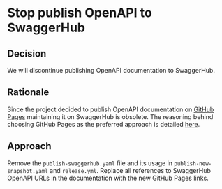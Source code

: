 # Stop publish OpenAPI to SwaggerHub

## Decision

We will discontinue publishing OpenAPI documentation to SwaggerHub.

## Rationale

Since the project decided to publish OpenAPI documentation on [GitHub Pages](https://github.com/eclipse-tractusx/tractusx-edc/tree/gh-pages/openapi) 
maintaining it on SwaggerHub is obsolete. The reasoning behind choosing GitHub Pages as the preferred approach is 
detailed [here](https://github.com/eclipse-tractusx/tractusx-edc/issues/1409).

## Approach

Remove the `publish-swaggerhub.yaml` file and its usage in `publish-new-snapshot.yaml` and `release.yml`.
Replace all references to SwaggerHub OpenAPI URLs in the documentation with the new GitHub Pages links.
